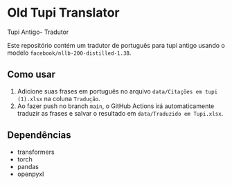 # Old Tupi Translator
Tupi Antigo- Tradutor

Este repositório contém um tradutor de português para tupi antigo usando o modelo `facebook/nllb-200-distilled-1.3B`.

## Como usar

1. Adicione suas frases em português no arquivo `data/Citações em tupi (1).xlsx` na coluna `Tradução`.
2. Ao fazer push no branch `main`, o GitHub Actions irá automaticamente traduzir as frases e salvar o resultado em `data/Traduzido em Tupi.xlsx`.

## Dependências

- transformers
- torch
- pandas
- openpyxl


<!-- Teste de workflow no Google Colab -->
<!-- Teste de workflow no Google Colab -->
<!-- Teste de workflow no Google Colab -->
<!-- Teste de workflow no Google Colab -->